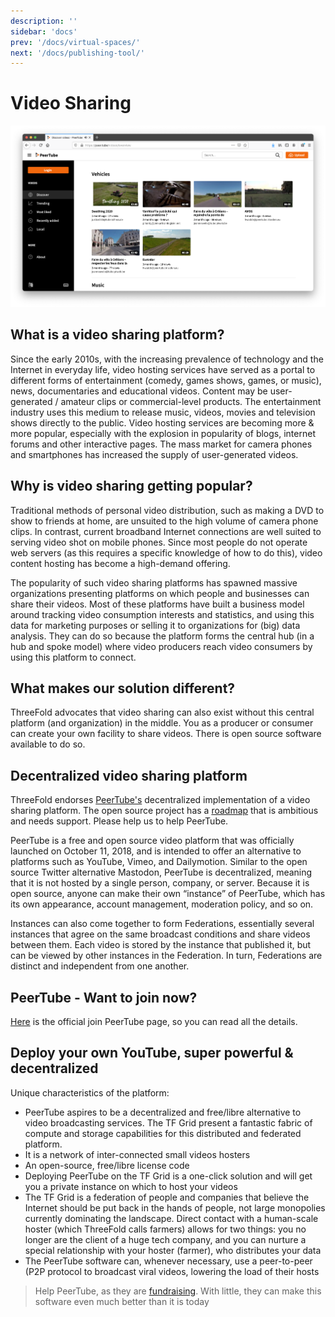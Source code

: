 ```yaml
---
description: ''
sidebar: 'docs'
prev: '/docs/virtual-spaces/'
next: '/docs/publishing-tool/'
---
```


# Video Sharing

![](./img/peertive_window.png)

##  What is a video sharing platform?

Since the early 2010s, with the increasing prevalence of technology and the Internet in everyday life, video hosting services have served as a portal to different forms of entertainment (comedy, games shows, games, or music), news, documentaries and educational videos. Content may be user-generated / amateur clips or commercial-level products. The entertainment industry uses this medium to release music, videos, movies and television shows directly to the public. Video hosting services are becoming more & more popular, especially with the explosion in popularity of blogs, internet forums and other interactive pages. The mass market for camera phones and smartphones has increased the supply of user-generated videos. 

##  Why is video sharing getting popular?

Traditional methods of personal video distribution, such as making a DVD to show to friends at home, are unsuited to the high volume of camera phone clips. In contrast, current broadband Internet connections are well suited to serving video shot on mobile phones. Since most people do not operate web servers (as this requires a specific knowledge of how to do this), video content hosting has become a high-demand offering.

The popularity of such video sharing platforms has spawned massive organizations presenting platforms on which people and businesses can share their videos. Most of these platforms have built a business model around tracking video consumption interests and statistics, and using this data for marketing purposes or selling it to organizations for (big) data analysis.  They can do so because the platform forms the central hub (in a hub and spoke model) where video producers reach video consumers by using this platform to connect.

##  What makes our solution different?

ThreeFold advocates that video sharing can also exist without this central platform (and organization) in the middle. You as a producer or consumer can create your own facility to share videos. There is open source software available to do so.

## Decentralized video sharing platform

ThreeFold endorses [PeerTube's](https://joinpeertube.org/) decentralized implementation of a video sharing platform. The open source project has a [roadmap](https://joinpeertube.org/roadmap) that is ambitious and needs support. Please help us to help PeerTube.

PeerTube is a free and open source video platform that was officially launched on October 11, 2018, and is intended to offer an alternative to platforms such as YouTube, Vimeo, and Dailymotion. Similar to the open source Twitter alternative Mastodon, PeerTube is decentralized, meaning that it is not hosted by a single person, company, or server. Because it is open source, anyone can make their own “instance” of PeerTube, which has its own appearance, account management, moderation policy, and so on.

Instances can also come together to form Federations, essentially several instances that agree on the same broadcast conditions and share videos between them. Each video is stored by the instance that published it, but can be viewed by other instances in the Federation. In turn, Federations are distinct and independent from one another.

## PeerTube - Want to join now?

[Here](https://joinpeertube.org/) is the official join PeerTube page, so you can read all the details.

<!--
 <iframe width="1024" height="786"
src="https://framatube.org/videos/watch/9c9de5e8-0a1e-484a-b099-e80766180a6d?subtitle=en">
</iframe> 
-->

## Deploy your own YouTube, super powerful & decentralized

Unique characteristics of the platform:

- PeerTube aspires to be a decentralized and free/libre alternative to video broadcasting services. The TF Grid present a fantastic fabric of compute and storage capabilities for this distributed and federated platform.
- It is a network of inter-connected small videos hosters
- An open-source, free/libre license code 
- Deploying PeerTube on the TF Grid is a one-click solution and will get you a private instance on which to host your videos
- The TF Grid is a federation of people and companies that believe the Internet should be put back in the hands of people, not large monopolies currently dominating the landscape. Direct contact with a human-scale hoster (which ThreeFold calls farmers) allows for two things: you no longer are the client of a huge tech company, and you can nurture a special relationship with your hoster (farmer), who distributes your data
- The PeerTube software can, whenever necessary, use a peer-to-peer (P2P protocol to broadcast viral videos, lowering the load of their hosts
> Help PeerTube, as they are [fundraising](https://joinpeertube.org/roadmap). With little, they can make this software even much better than it is today

<!--

## How to use PeerTube with our platform

Create a link to the Threefoldnow marketplace.  Talk througf the steps / Q&A that are required to deploy a peertube

- Step 1:  Get yourself a 3bot app installed on you phone for access to the TF Grid
- Step 2: Get some digital currency (TFT, ..., ..., ...)
- Step 3: Get a [peertube account](https://joinpeertube.org/instances)
- Step 4:  -->

<!--
create widget which does following,
widget needs to be here in iframe


- [ ] size: small/mid/large
  - small: ...
  - mid: ...
  - large ...
- [ ] location (mention more locations coming soon)
  - Ghent
  - Vienna
- [ ] name
  - name as used in solution (in the webui and on web)
- [ ] domain (name is prefix of this)
  - ava.tf
  - 3x0.me
  - refit.earth
  - co30.org
  - ninja.tf
  - base.tf
  - tf9.io
- [ ] git url
  - check in wizard git url works
- [ ] sshkey yes/no
  - if yes, ask sshkey for remote login

  - always deploy on ipv6 public
  - always deploy on webgateway

-->
